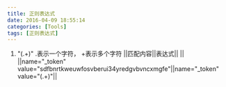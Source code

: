 ```yaml
---
title: 正则表达式
date: 2016-04-09 18:55:14
categories: [Tools]
tags: [正则表达式]
---
```


1. "(.+)"  .表示一个字符， +表示多个字符
||匹配内容||表达式||   ||
||name="_token" value="sdfbnrtkweuwfosvberui34yredgvbvncxmgfe"||name="_token" value="(.+)"||
